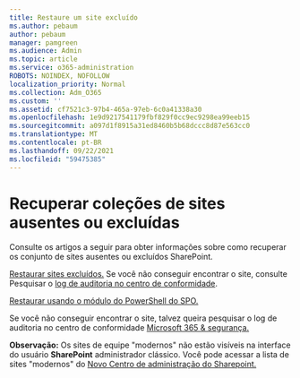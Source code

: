 ```yaml
---
title: Restaure um site excluído
ms.author: pebaum
author: pebaum
manager: pamgreen
ms.audience: Admin
ms.topic: article
ms.service: o365-administration
ROBOTS: NOINDEX, NOFOLLOW
localization_priority: Normal
ms.collection: Adm_O365
ms.custom: ''
ms.assetid: cf7521c3-97b4-465a-97eb-6c0a41338a30
ms.openlocfilehash: 1e9d9217541179fbf829f0cc9ec9298ea99eeb15
ms.sourcegitcommit: a097d1f8915a31ed8460b5b68dccc8d87e563cc0
ms.translationtype: MT
ms.contentlocale: pt-BR
ms.lasthandoff: 09/22/2021
ms.locfileid: "59475385"
---
```

# <a name="recover-missing-or-deleted-site-collections"></a>Recuperar coleções de sites ausentes ou excluídas

Consulte os artigos a seguir para obter informações sobre como recuperar os conjunto de sites ausentes ou excluídos SharePoint.

[Restaurar sites excluídos.](https://docs.microsoft.com/sharepoint/restore-deleted-site-collection) Se você não conseguir encontrar o site, consulte Pesquisar o [log de auditoria no centro de conformidade](https://docs.microsoft.com/microsoft-365/compliance/search-the-audit-log-in-security-and-compliance).


[Restaurar usando o módulo do PowerShell do SPO.](https://support.office.com/article/Introduction-to-the-SharePoint-Online-Management-Shell-C16941C3-19B4-4710-8056-34C034493429)

Se você não conseguir encontrar o site, talvez queira pesquisar o log de auditoria no centro de conformidade [Microsoft 365 &amp; segurança.](https://docs.microsoft.com/microsoft-365/compliance/search-the-audit-log-in-security-and-compliance)

**Observação:** Os sites de equipe "modernos" não estão visíveis na interface do usuário **SharePoint** administrador clássico. Você pode acessar a lista de sites "modernos" do [Novo Centro de administração do Sharepoint.](https://docs.microsoft.com/sharepoint/get-started-new-admin-center)


